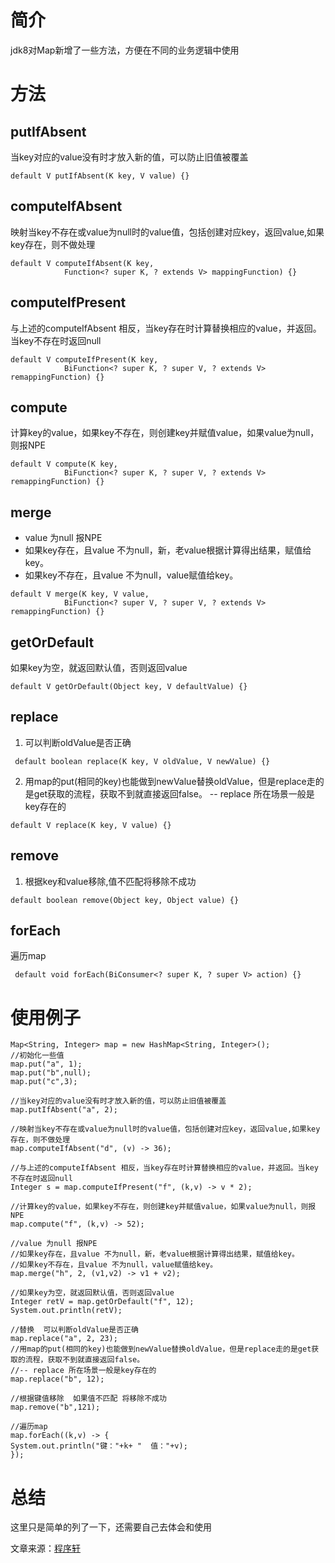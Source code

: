 
# 简介
jdk8对Map新增了一些方法，方便在不同的业务逻辑中使用

# 方法
## putIfAbsent
当key对应的value没有时才放入新的值，可以防止旧值被覆盖
```
default V putIfAbsent(K key, V value) {}
```

## computeIfAbsent
映射当key不存在或value为null时的value值，包括创建对应key，返回value,如果key存在，则不做处理
```
default V computeIfAbsent(K key,
            Function<? super K, ? extends V> mappingFunction) {}
```
## computeIfPresent
与上述的computeIfAbsent 相反，当key存在时计算替换相应的value，并返回。当key不存在时返回null
```
default V computeIfPresent(K key,
            BiFunction<? super K, ? super V, ? extends V> remappingFunction) {}
```

## compute
计算key的value，如果key不存在，则创建key并赋值value，如果value为null，则报NPE
```
default V compute(K key,
            BiFunction<? super K, ? super V, ? extends V> remappingFunction) {}
```

## merge
- value 为null 报NPE
- 如果key存在，且value 不为null，新，老value根据计算得出结果，赋值给key。
- 如果key不存在，且value 不为null，value赋值给key。
```
default V merge(K key, V value,
            BiFunction<? super V, ? super V, ? extends V> remappingFunction) {}
```

## getOrDefault
如果key为空，就返回默认值，否则返回value
```
default V getOrDefault(Object key, V defaultValue) {}
```
## replace
1. 可以判断oldValue是否正确
```
 default boolean replace(K key, V oldValue, V newValue) {}
```
2. 用map的put(相同的key)也能做到newValue替换oldValue，但是replace走的是get获取的流程，获取不到就直接返回false。 -- replace 所在场景一般是key存在的
```
default V replace(K key, V value) {}
```

## remove
1. 根据key和value移除,值不匹配将移除不成功
```
default boolean remove(Object key, Object value) {}
```

## forEach
遍历map
```
 default void forEach(BiConsumer<? super K, ? super V> action) {}
```

# 使用例子
```
Map<String, Integer> map = new HashMap<String, Integer>();
//初始化一些值
map.put("a", 1);
map.put("b",null);
map.put("c",3);

//当key对应的value没有时才放入新的值，可以防止旧值被覆盖
map.putIfAbsent("a", 2);

//映射当key不存在或value为null时的value值，包括创建对应key，返回value,如果key存在，则不做处理
map.computeIfAbsent("d", (v) -> 36);

//与上述的computeIfAbsent 相反，当key存在时计算替换相应的value，并返回。当key不存在时返回null
Integer s = map.computeIfPresent("f", (k,v) -> v * 2);

//计算key的value，如果key不存在，则创建key并赋值value，如果value为null，则报NPE
map.compute("f", (k,v) -> 52);

//value 为null 报NPE
//如果key存在，且value 不为null，新，老value根据计算得出结果，赋值给key。
//如果key不存在，且value 不为null，value赋值给key。
map.merge("h", 2, (v1,v2) -> v1 + v2);

//如果key为空，就返回默认值，否则返回value
Integer retV = map.getOrDefault("f", 12);
System.out.println(retV);

//替换  可以判断oldValue是否正确
map.replace("a", 2, 23);
//用map的put(相同的key)也能做到newValue替换oldValue，但是replace走的是get获取的流程，获取不到就直接返回false。
//-- replace 所在场景一般是key存在的
map.replace("b", 12);

//根据键值移除  如果值不匹配 将移除不成功
map.remove("b",121);

//遍历map
map.forEach((k,v) -> {
System.out.println("键："+k+ "  值："+v);
});
```

# 总结
这里只是简单的列了一下，还需要自己去体会和使用


文章来源：[程序轩](https://blog.javafroum.cn/archives/jdk8%20Map%E6%96%B0%E5%A2%9E%E7%9A%84%E6%96%B9%E6%B3%95%E4%BB%8B%E7%BB%8D)